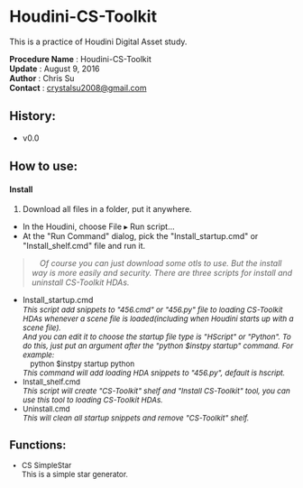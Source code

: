 # Houdini-CS-Toolkit
This is a practice of Houdini Digital Asset study.

__Procedure Name__ : Houdini-CS-Toolkit<br>
__Update__ : August 9, 2016<br>
__Author__ : Chris Su<br>
__Contact__ : crystalsu2008@gmail.com<br>

## History:
* v0.0

## How to use:
#### Install
1. Download all files in a folder, put it anywhere.
* In the Houdini, choose File ▸ Run script...
* At the "Run Command" dialog, pick the "Install_startup.cmd" or "Install_shelf.cmd" file and run it.

>&emsp;*Of course you can just download some otls to use.
But the install way is more easily and security.
There are three scripts for install and uninstall CS-Toolkit HDAs.*

* Install_startup.cmd<br>
<font size=2>*This script add snippets to "456.cmd" or "456.py" file to loading CS-Toolkit HDAs whenever a scene file is loaded(including when Houdini starts up with a scene file).<br>
And you can edit it to choose the startup file type is "HScript" or "Python". To do this, just put an argument after the "python $instpy startup" command. For example:*<br>
&emsp;python $instpy startup python<br>
*This command will add loading HDA snippets to "456.py", default is hscript.*
* Install_shelf.cmd<br>
<font size=2>*This script will create "CS-Toolkit" shelf and "Install CS-Toolkit" tool, you can use this tool to loading CS-Toolkit HDAs.*
* Uninstall.cmd<br>
<font size=2>*This will clean all startup snippets and remove "CS-Toolkit" shelf.*

## Functions:
* CS SimpleStar<br>
This is a simple star generator.
